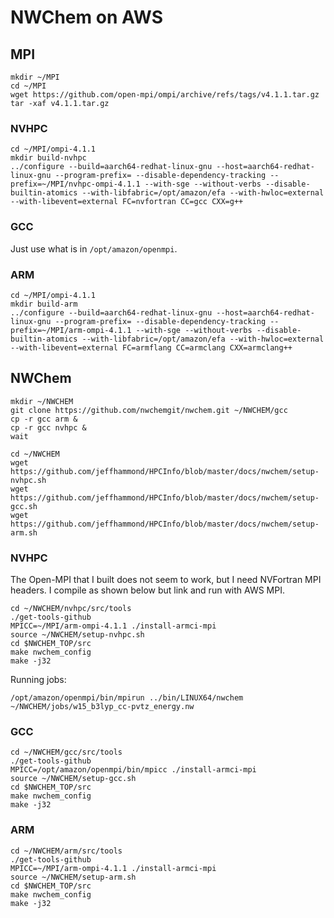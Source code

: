 # NWChem on AWS

## MPI

```
mkdir ~/MPI
cd ~/MPI
wget https://github.com/open-mpi/ompi/archive/refs/tags/v4.1.1.tar.gz
tar -xaf v4.1.1.tar.gz
```

### NVHPC

```
cd ~/MPI/ompi-4.1.1
mkdir build-nvhpc
../configure --build=aarch64-redhat-linux-gnu --host=aarch64-redhat-linux-gnu --program-prefix= --disable-dependency-tracking --prefix=~/MPI/nvhpc-ompi-4.1.1 --with-sge --without-verbs --disable-builtin-atomics --with-libfabric=/opt/amazon/efa --with-hwloc=external --with-libevent=external FC=nvfortran CC=gcc CXX=g++
```
  
### GCC

Just use what is in `/opt/amazon/openmpi`.

### ARM

```
cd ~/MPI/ompi-4.1.1
mkdir build-arm
../configure --build=aarch64-redhat-linux-gnu --host=aarch64-redhat-linux-gnu --program-prefix= --disable-dependency-tracking --prefix=~/MPI/arm-ompi-4.1.1 --with-sge --without-verbs --disable-builtin-atomics --with-libfabric=/opt/amazon/efa --with-hwloc=external --with-libevent=external FC=armflang CC=armclang CXX=armclang++
```

## NWChem

```
mkdir ~/NWCHEM
git clone https://github.com/nwchemgit/nwchem.git ~/NWCHEM/gcc
cp -r gcc arm &
cp -r gcc nvhpc &
wait
```

```
cd ~/NWCHEM
wget https://github.com/jeffhammond/HPCInfo/blob/master/docs/nwchem/setup-nvhpc.sh
wget https://github.com/jeffhammond/HPCInfo/blob/master/docs/nwchem/setup-gcc.sh
wget https://github.com/jeffhammond/HPCInfo/blob/master/docs/nwchem/setup-arm.sh
```

### NVHPC

The Open-MPI that I built does not seem to work, but I need NVFortran MPI headers.
I compile as shown below but link and run with AWS MPI.
```
cd ~/NWCHEM/nvhpc/src/tools
./get-tools-github
MPICC=~/MPI/arm-ompi-4.1.1 ./install-armci-mpi
source ~/NWCHEM/setup-nvhpc.sh
cd $NWCHEM_TOP/src
make nwchem_config
make -j32
```

Running jobs:
```
/opt/amazon/openmpi/bin/mpirun ../bin/LINUX64/nwchem ~/NWCHEM/jobs/w15_b3lyp_cc-pvtz_energy.nw 
```

### GCC

```
cd ~/NWCHEM/gcc/src/tools
./get-tools-github
MPICC=/opt/amazon/openmpi/bin/mpicc ./install-armci-mpi
source ~/NWCHEM/setup-gcc.sh
cd $NWCHEM_TOP/src
make nwchem_config
make -j32
```

### ARM

```
cd ~/NWCHEM/arm/src/tools
./get-tools-github
MPICC=~/MPI/arm-ompi-4.1.1 ./install-armci-mpi
source ~/NWCHEM/setup-arm.sh
cd $NWCHEM_TOP/src
make nwchem_config
make -j32
```
